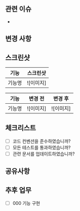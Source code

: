 ## 관련 이슈
<!-- 관련된 이슈 번호를 적어주세요. -->
<!-- ex) Closes #이슈번호 -->
- 

## 변경 사항
<!-- 이 PR에서 변경된 주요 내용을 설명해주세요.
     변경사항이 여러 개일 경우, 주요 내용과 하위 항목을 구분하여 작성해주세요. -->
<!-- ex) 1. 000 엔티티 구현 -->
<!--        - 000 메서드 구현 -->


## 스크린샷
<!-- (선택) 주요 변경사항(기능 구현 화면, 테스트 결과 등)에 대한 이미지를 삽입해주세요. -->
<!-- 변경사항에 따라 아래 표 템플릿을 활용해주세요 -->

|기능|스크린샷|
|---|---|
|기능명|![이미지]|

|기능|변경 전|변경 후 |
|---|---|---|
|기능명|![이미지]|![이미지]|

## 체크리스트
<!-- PR을 제출하기 전에 확인해야 할 사항들입니다. -->
- [ ] 코드 컨벤션을 준수하였습니까?
- [ ] 모든 테스트를 통과하였습니까?
- [ ] 관련 문서를 업데이트하였습니까?

## 공유사항

<!-- 리뷰어에게 전달할 추가 정보가 있다면 여기에 적어주세요. -->


## 추후 업무
<!-- 추후 진행될 과제에 대해 적어주세요. -->
<!-- ex) [ ] 000 기능 구현 -->
- [ ] 000 기능 구현
